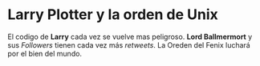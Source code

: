 # Larry Plotter y la orden de Unix

El codigo de **Larry** cada vez se vuelve mas peligroso. 
**Lord Ballmermort** y sus *Followers* tienen cada vez más *retweets*.
La Oreden del Fenix luchará por el bien del mundo.


